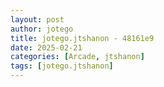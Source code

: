 ```yaml
---
layout: post
author: jotego
title: jotego.jtshanon - 48161e9
date: 2025-02-21
categories: [Arcade, jtshanon]
tags: [jotego.jtshanon]
---
```



